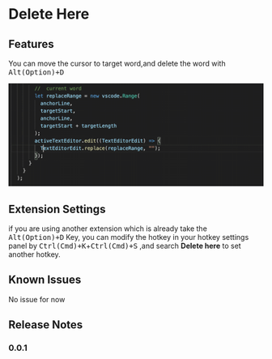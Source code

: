 # Delete Here

## Features

You can move the cursor to target word,and delete the word with <kbd>Alt(Option)+D</kbd>

![feature X](images/feature.gif)



## Extension Settings

if you are using another extension which is already take  the <kbd>Alt(Option)+D</kbd> Key, you can modify the hotkey in your hotkey settings panel by <kbd>Ctrl(Cmd)+K</kbd>+<kbd>Ctrl(Cmd)+S</kbd>  ,and search **Delete here** to set another hotkey.

## Known Issues

No issue for now

## Release Notes

### 0.0.1



